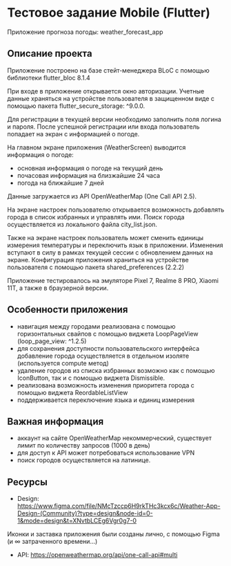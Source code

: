 # Тестовое задание Mobile (Flutter) 

Приложение прогноза погоды: weather_forecast_app

## Описание проекта

Приложение построено на базе стейт-менеджера BLoC с помощью библиотеки flutter_bloc 8.1.4

При входе в приложение открывается окно авторизации. Учетные данные храняться на устройстве пользователя в защищенном виде с помощью пакета flutter_secure_storage: ^9.0.0.

Для регистрации в текущей версии необходимо заполнить поля логина и пароля. После успешной регистрации или входа пользователь попадает на экран с информацией о погоде.

На главном экране приложения (WeatherScreen) выводится информация о погоде:
- основная информация о погоде на текущий день
- почасовая информация на близжайшие 24 часа
- погода на ближайшие 7 дней

Данные загружается из API OpenWeatherMap (One Call API 2.5).

На экране настроек пользователю открывается возможность добавлять города в список избранных и управлять ими.
Поиск города осуществляется из локального файла city_list.json.

Также на экране настроек пользователь может сменить единицы измерения температуры и переключить язык в приложении. Изменения вступают в силу в рамках текущей сессии с обновлением данных на экране.
Конфигурация приложения храниться на устройстве пользователя с помощью пакета shared_preferences (2.2.2)

Приложение тестировалось на эмуляторе Pixel 7, Realme 8 PRO, Xiaomi 11T, а также в браузерной версии.

## Особенности приложения
- навигация между городами реализована с помощью горизонтальных свайпов с помощью виджета LoopPageView (loop_page_view: ^1.2.5)
- для сохранения доступности пользовательского интерфейса добавление города осуществляется в отдельном изоляте (используется compute метод)
- удаление городов из списка избранных возможно как с помощью IconButton, так и с помощью виджета Dismissible.
- реализована возможность изменения приоритета города с помощью виджета ReordableListView
- поддерживается переключение языка и единиц измерения


## Важная информация
- аккаунт на сайте OpenWeatherMap некоммерческий, существует лимит по количеству запросов (1000 в день)
- для доступ к API может потребоваться использование VPN
- поиск городов осуществляется на латинице.

## Ресурсы
  - Design: https://www.figma.com/file/NMcTzccp6H9rkTHc3kcx6c/Weather-App-Design-(Community)?type=design&node-id=0-1&mode=design&t=XNvtbLCEg6Vgr0g7-0
  
  Иконки и заставка приложения были созданы лично, с помощью Figma (и ∞ затраченного времени...)
  
  - API:
  https://openweathermap.org/api/one-call-api#multi
